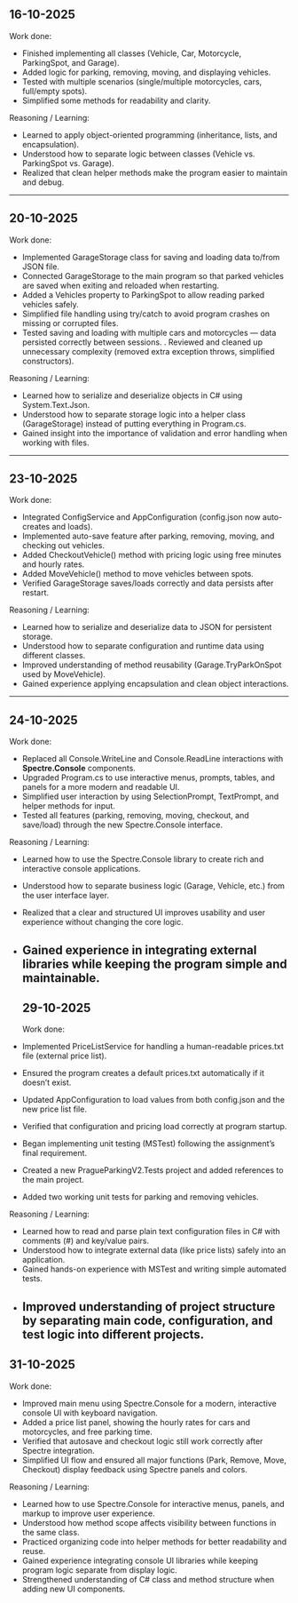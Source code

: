 ## 16-10-2025

Work done:
- Finished implementing all classes (Vehicle, Car, Motorcycle, ParkingSpot, and Garage).
- Added logic for parking, removing, moving, and displaying vehicles.
- Tested with multiple scenarios (single/multiple motorcycles, cars, full/empty spots).
- Simplified some methods for readability and clarity.

Reasoning / Learning:
- Learned to apply object-oriented programming (inheritance, lists, and encapsulation).
- Understood how to separate logic between classes (Vehicle vs. ParkingSpot vs. Garage).
- Realized that clean helper methods make the program easier to maintain and debug.
------------------------------------------------------------------------------------
## 20-10-2025

Work done:

- Implemented GarageStorage class for saving and loading data to/from JSON file.
- Connected GarageStorage to the main program so that parked vehicles are saved when exiting and reloaded when restarting.
- Added a Vehicles property to ParkingSpot to allow reading parked vehicles safely.
- Simplified file handling using try/catch to avoid program crashes on missing or corrupted files.
- Tested saving and loading with multiple cars and motorcycles — data persisted correctly between sessions.
. Reviewed and cleaned up unnecessary complexity (removed extra exception throws, simplified constructors).

Reasoning / Learning:

- Learned how to serialize and deserialize objects in C# using System.Text.Json.
- Understood how to separate storage logic into a helper class (GarageStorage) instead of putting everything in Program.cs.
- Gained insight into the importance of validation and error handling when working with files.
--------------------------------------------------------------------------------
## 23-10-2025

Work done:
- Integrated ConfigService and AppConfiguration (config.json now auto-creates and loads).
- Implemented auto-save feature after parking, removing, moving, and checking out vehicles.
- Added CheckoutVehicle() method with pricing logic using free minutes and hourly rates.
- Added MoveVehicle() method to move vehicles between spots.
- Verified GarageStorage saves/loads correctly and data persists after restart.

Reasoning / Learning:
- Learned how to serialize and deserialize data to JSON for persistent storage.
- Understood how to separate configuration and runtime data using different classes.
- Improved understanding of method reusability (Garage.TryParkOnSpot used by MoveVehicle).
- Gained experience applying encapsulation and clean object interactions.
------------------------------------------------------------------------------
## 24-10-2025  

Work done:
- Replaced all Console.WriteLine and Console.ReadLine interactions with **Spectre.Console** components.  
- Upgraded Program.cs to use interactive menus, prompts, tables, and panels for a more modern and readable UI.  
- Simplified user interaction by using SelectionPrompt, TextPrompt, and helper methods for input.  
- Tested all features (parking, removing, moving, checkout, and save/load) through the new Spectre.Console interface.
  
Reasoning / Learning:
- Learned how to use the Spectre.Console library to create rich and interactive console applications.  
- Understood how to separate business logic (Garage, Vehicle, etc.) from the user interface layer.  
- Realized that a clear and structured UI improves usability and user experience without changing the core logic.  
- Gained experience in integrating external libraries while keeping the program simple and maintainable.
  ---------------------------------------------------------------------------
  ## 29-10-2025
  
  Work done:

- Implemented PriceListService for handling a human-readable prices.txt file (external price list).
- Ensured the program creates a default prices.txt automatically if it doesn’t exist.
- Updated AppConfiguration to load values from both config.json and the new price list file.
- Verified that configuration and pricing load correctly at program startup.
- Began implementing unit testing (MSTest) following the assignment’s final requirement.
- Created a new PragueParkingV2.Tests project and added references to the main project.
- Added two working unit tests for parking and removing vehicles.

Reasoning / Learning:

- Learned how to read and parse plain text configuration files in C# with comments (#) and key/value pairs.
- Understood how to integrate external data (like price lists) safely into an application.
- Gained hands-on experience with MSTest and writing simple automated tests.
- Improved understanding of project structure by separating main code, configuration, and test logic into different projects.
  -----------------------------------------------------------------------
## 31-10-2025

Work done:

- Improved main menu using Spectre.Console for a modern, interactive console UI with keyboard navigation.
- Added a price list panel, showing the hourly rates for cars and motorcycles, and free parking time.
- Verified that autosave and checkout logic still work correctly after Spectre integration.
- Simplified UI flow and ensured all major functions (Park, Remove, Move, Checkout) display feedback using Spectre panels and colors.

Reasoning / Learning:

- Learned how to use Spectre.Console for interactive menus, panels, and markup to improve user experience.
- Understood how method scope affects visibility between functions in the same class.
- Practiced organizing code into helper methods for better readability and reuse.
- Gained experience integrating console UI libraries while keeping program logic separate from display logic.
- Strengthened understanding of C# class and method structure when adding new UI components.
